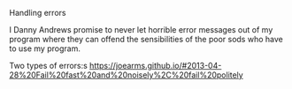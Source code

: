 Handling errors

I Danny Andrews promise to never let horrible error messages out of my program where they can offend the sensibilities of the poor sods who have to use my program.

Two types of errors:s
https://joearms.github.io/#2013-04-28%20Fail%20fast%20and%20noisely%2C%20fail%20politely
